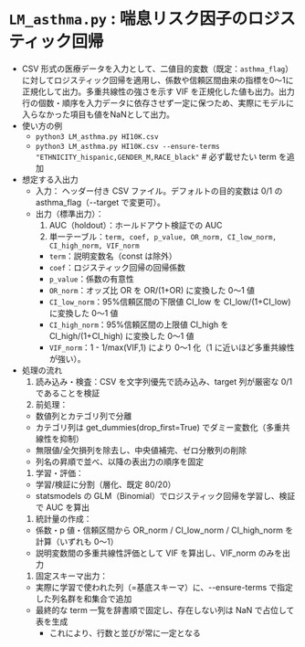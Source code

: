 # `LM_asthma.py` : 喘息リスク因子のロジスティック回帰
- CSV 形式の医療データを入力として、二値目的変数（既定：`asthma_flag`）に対してロジスティック回帰を適用し、係数や信頼区間由来の指標を0〜1に正規化して出力。多重共線性の強さを示す VIF を正規化した値も出力。出力行の個数・順序を入力データに依存させず一定に保つため、実際にモデルに入らなかった項目も値をNaNとして出力。
- 使い方の例
  - `python3 LM_asthma.py HI10K.csv`
  - `python3 LM_asthma.py HI10K.csv --ensure-terms "ETHNICITY_hispanic,GENDER_M,RACE_black"` # 必ず載せたい term を追加
- 想定する入出力
  - 入力： ヘッダー付き CSV ファイル。デフォルトの目的変数は 0/1 の asthma_flag（--target で変更可）。
  - 出力（標準出力）：
    1. AUC（holdout）：ホールドアウト検証での AUC
    1. 単一テーブル：`term, coef, p_value, OR_norm, CI_low_norm, CI_high_norm, VIF_norm`
      - `term`：説明変数名（const は除外）
      - `coef`：ロジスティック回帰の回帰係数
      - `p_value`：係数の有意性
      - `OR_norm`：オッズ比 OR を OR/(1+OR) に変換した 0〜1 値
      - `CI_low_norm`：95%信頼区間の下限値 CI_low を CI_low/(1+CI_low) に変換した 0～1 値
      - `CI_high_norm`：95%信頼区間の上限値 CI_high を CI_high/(1+CI_high) に変換した 0～1 値
      - `VIF_norm`：1 - 1/max(VIF,1) により 0〜1 化（1 に近いほど多重共線性が強い）。
- 処理の流れ
  1. 読み込み・検査：CSV を文字列優先で読み込み、target 列が厳密な 0/1 であることを検証
  1. 前処理：
    - 数値列とカテゴリ列で分離
    - カテゴリ列は get_dummies(drop_first=True) でダミー変数化（多重共線性を抑制）
    - 無限値/全欠損列を除去し、中央値補完、ゼロ分散列の削除
    - 列名の昇順で並べ、以降の表出力の順序を固定
  1. 学習・評価：
    - 学習/検証に分割（層化、既定 80/20）
    - statsmodels の GLM（Binomial）でロジスティック回帰を学習し、検証で AUC を算出
  1. 統計量の作成：
    - 係数・p 値・信頼区間から OR_norm / CI_low_norm / CI_high_norm を計算（いずれも 0〜1）
    - 説明変数間の多重共線性評価として VIF を算出し、VIF_norm のみを出力
  1. 固定スキーマ出力：
    - 実際に学習で使われた列（=基底スキーマ）に、--ensure-terms で指定した列名群を和集合で追加
    - 最終的な term 一覧を辞書順で固定し、存在しない列は NaN で占位して表を生成
      - これにより、行数と並びが常に一定となる 
